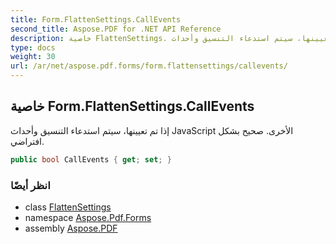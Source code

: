 ```yaml
---
title: Form.FlattenSettings.CallEvents
second_title: Aspose.PDF for .NET API Reference
description: خاصية FlattenSettings. إذا تم تعيينها، سيتم استدعاء التنسيق وأحداث JavaScript الأخرى. صحيح بشكل افتراضي
type: docs
weight: 30
url: /ar/net/aspose.pdf.forms/form.flattensettings/callevents/
---
```

## خاصية Form.FlattenSettings.CallEvents

إذا تم تعيينها، سيتم استدعاء التنسيق وأحداث JavaScript الأخرى. صحيح بشكل افتراضي.

```csharp
public bool CallEvents { get; set; }
```

### انظر أيضًا

* class [FlattenSettings](../)
* namespace [Aspose.Pdf.Forms](../../../aspose.pdf.forms/)
* assembly [Aspose.PDF](../../../)